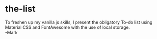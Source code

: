 # the-list
To freshen up my vanilla js skills, I present the obligatory To-do list using Material CSS and FontAwesome with the use of local storage.  
-Mark
